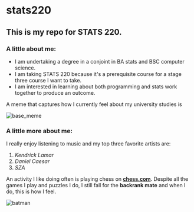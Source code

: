 # stats220

## This is my repo for STATS 220. 

### A little about me:

* I am undertaking a degree in a conjoint in BA stats and BSC computer science.
* I am taking STATS 220 because it's a prerequisite course for a stage three course I want to take.
* I am interested in learning about both programming and stats work together to produce an outcome.

A meme that captures how I currently feel about my university studies is 

![base_meme](https://c.tenor.com/8druEACXtX8AAAAd/tenor.gif)

### A little more about me:

I really enjoy listening to music and my top three favorite artists are:

1. *Kendrick Lamar*
2. *Daniel Caesar*
3. *SZA*

An activity I like doing often is playing chess on **[chess.com](https://www.chess.com/)**.
Despite all the games I play and puzzles I do, I still fall for the **backrank mate** and when I do, this is how I feel.

![batman](https://media1.tenor.com/m/q5lclIwwwdUAAAAC/rage.gif)
